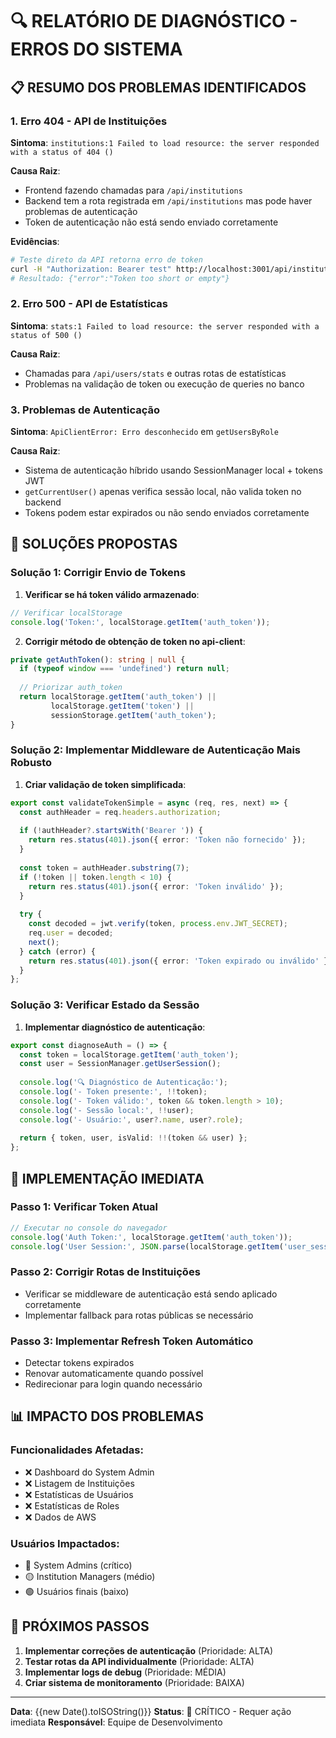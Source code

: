 # 🔍 RELATÓRIO DE DIAGNÓSTICO - ERROS DO SISTEMA

## 📋 RESUMO DOS PROBLEMAS IDENTIFICADOS

### 1. **Erro 404 - API de Instituições**
**Sintoma**: `institutions:1 Failed to load resource: the server responded with a status of 404 ()`

**Causa Raiz**: 
- Frontend fazendo chamadas para `/api/institutions` 
- Backend tem a rota registrada em `/api/institutions` mas pode haver problemas de autenticação
- Token de autenticação não está sendo enviado corretamente

**Evidências**:
```bash
# Teste direto da API retorna erro de token
curl -H "Authorization: Bearer test" http://localhost:3001/api/institutions
# Resultado: {"error":"Token too short or empty"}
```

### 2. **Erro 500 - API de Estatísticas**
**Sintoma**: `stats:1 Failed to load resource: the server responded with a status of 500 ()`

**Causa Raiz**:
- Chamadas para `/api/users/stats` e outras rotas de estatísticas
- Problemas na validação de token ou execução de queries no banco

### 3. **Problemas de Autenticação**
**Sintoma**: `ApiClientError: Erro desconhecido` em `getUsersByRole`

**Causa Raiz**:
- Sistema de autenticação híbrido usando SessionManager local + tokens JWT
- `getCurrentUser()` apenas verifica sessão local, não valida token no backend
- Tokens podem estar expirados ou não sendo enviados corretamente

## 🔧 SOLUÇÕES PROPOSTAS

### **Solução 1: Corrigir Envio de Tokens**

1. **Verificar se há token válido armazenado**:
```javascript
// Verificar localStorage
console.log('Token:', localStorage.getItem('auth_token'));
```

2. **Corrigir método de obtenção de token no api-client**:
```typescript
private getAuthToken(): string | null {
  if (typeof window === 'undefined') return null;
  
  // Priorizar auth_token
  return localStorage.getItem('auth_token') || 
         localStorage.getItem('token') || 
         sessionStorage.getItem('auth_token');
}
```

### **Solução 2: Implementar Middleware de Autenticação Mais Robusto**

1. **Criar validação de token simplificada**:
```typescript
export const validateTokenSimple = async (req, res, next) => {
  const authHeader = req.headers.authorization;
  
  if (!authHeader?.startsWith('Bearer ')) {
    return res.status(401).json({ error: 'Token não fornecido' });
  }
  
  const token = authHeader.substring(7);
  if (!token || token.length < 10) {
    return res.status(401).json({ error: 'Token inválido' });
  }
  
  try {
    const decoded = jwt.verify(token, process.env.JWT_SECRET);
    req.user = decoded;
    next();
  } catch (error) {
    return res.status(401).json({ error: 'Token expirado ou inválido' });
  }
};
```

### **Solução 3: Verificar Estado da Sessão**

1. **Implementar diagnóstico de autenticação**:
```typescript
export const diagnoseAuth = () => {
  const token = localStorage.getItem('auth_token');
  const user = SessionManager.getUserSession();
  
  console.log('🔍 Diagnóstico de Autenticação:');
  console.log('- Token presente:', !!token);
  console.log('- Token válido:', token && token.length > 10);
  console.log('- Sessão local:', !!user);
  console.log('- Usuário:', user?.name, user?.role);
  
  return { token, user, isValid: !!(token && user) };
};
```

## 🚀 IMPLEMENTAÇÃO IMEDIATA

### **Passo 1: Verificar Token Atual**
```javascript
// Executar no console do navegador
console.log('Auth Token:', localStorage.getItem('auth_token'));
console.log('User Session:', JSON.parse(localStorage.getItem('user_session') || 'null'));
```

### **Passo 2: Corrigir Rotas de Instituições**
- Verificar se middleware de autenticação está sendo aplicado corretamente
- Implementar fallback para rotas públicas se necessário

### **Passo 3: Implementar Refresh Token Automático**
- Detectar tokens expirados
- Renovar automaticamente quando possível
- Redirecionar para login quando necessário

## 📊 IMPACTO DOS PROBLEMAS

### **Funcionalidades Afetadas**:
- ❌ Dashboard do System Admin
- ❌ Listagem de Instituições  
- ❌ Estatísticas de Usuários
- ❌ Estatísticas de Roles
- ❌ Dados de AWS

### **Usuários Impactados**:
- 🔴 System Admins (crítico)
- 🟡 Institution Managers (médio)
- 🟢 Usuários finais (baixo)

## 🎯 PRÓXIMOS PASSOS

1. **Implementar correções de autenticação** (Prioridade: ALTA)
2. **Testar rotas da API individualmente** (Prioridade: ALTA)  
3. **Implementar logs de debug** (Prioridade: MÉDIA)
4. **Criar sistema de monitoramento** (Prioridade: BAIXA)

---

**Data**: {{new Date().toISOString()}}
**Status**: 🔴 CRÍTICO - Requer ação imediata
**Responsável**: Equipe de Desenvolvimento 